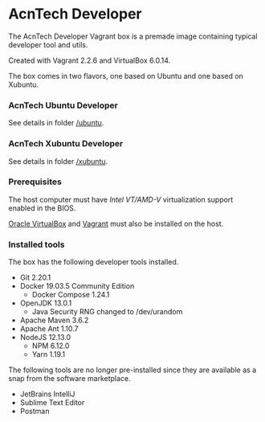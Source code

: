 # AcnTech Developer
The AcnTech Developer Vagrant box is a premade image containing typical developer tool and utils.

Created with Vagrant 2.2.6 and VirtualBox 6.0.14.

The box comes in two flavors, one based on Ubuntu and one based on Xubuntu.

### AcnTech Ubuntu Developer
See details in folder [/ubuntu](/ubuntu).

### AcnTech Xubuntu Developer
See details in folder [/xubuntu](/xubuntu).

### Prerequisites
The host computer must have _Intel VT/AMD-V_ virtualization support enabled in the BIOS.

[Oracle VirtualBox](https://www.virtualbox.org) and [Vagrant](https://www.vagrantup.com) must also be installed on the host.

### Installed tools
The box has the following developer tools installed.

* Git 2.20.1
* Docker 19.03.5 Community Edition
  * Docker Compose 1.24.1
* OpenJDK 13.0.1
  * Java Security RNG changed to /dev/urandom
* Apache Maven 3.6.2
* Apache Ant 1.10.7
* NodeJS 12.13.0
  * NPM 6.12.0
  * Yarn 1.19.1

The following tools are no longer pre-installed since they are available as a snap from the software marketplace.
* JetBrains IntelliJ
* Sublime Text Editor
* Postman

